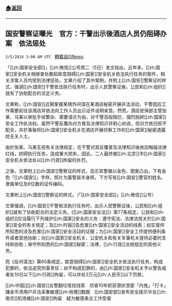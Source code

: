 ###  [:house:返回](README.md)
---


## 国安警察证曝光　官方：干警出示後酒店人员仍阻碍办案　依法惩处
`3/5/2024 3:00 AM UTC ` [轉載自GNews](https://gnews.org/articles/2365524)

「[[zh:国家安全部]]」[[zh:微信]]公号周二（5日）发文指出，近年来，[[zh:国家]]安全机关相继查处数起故意阻碍[[zh:国家]]安全机关依法执行任务的案件，相关涉案人员均受到法律惩处。文章介绍了其中案例，并附上[[zh:国安]]警察证的样式，强调[[zh:国安]]干警依法执行任务时，出示人民警察证後，公民和[[zh:组织]]就有了协助配合的法定义务。

文章称，[[zh:国安]]近期掌握某境外间谍在某酒店秘密开展非法活动，干警因应工作需要前往该酒店并依法向工作人员出示证件说明来意。然而，酒店安保部主管张某、马某以审批手续繁杂、需要请示为由，对干警百般阻拦，强烈挑衅[[zh:国家]]安全工作执法权。虽然干警反覆向对方普及法律知识并耐心劝说，但对方依旧拒不配合，并於事後将[[zh:国家]]安全机关在酒店开展侦察工作的[[zh:国家]]秘密透露给无关人士。

由於张某、马某无视有关法律规定，在干警对其反覆普及法律知识後依旧触碰法律红线，妨碍执行任务，造成重大损失，因此，二人最终被[[zh:北京]]市[[zh:国家]]安全机关依法处以[[zh:行政]]拘留的处罚。

之後，文章附上[[zh:国安]]警察证的样式，显示其警徽以金色、图案凸出，下有金色「[[zh:国安]]」字样，照片为着警装半身照，下方写有[[zh:国安]]警官的姓名、隶属单位及8位数的证件编码。

文章附上[[zh:国安]]警察证的样式。（「[[zh:国家安全部]]」[[zh:微信]]公号）

文章强调，[[zh:国安]]干警依法执行任务时，出示人民警察证後，公民和[[zh:组织]]就有了协助配合的法定义务。《[[zh:国家安全法]]》第77条规定，公民和[[zh:组织]]应当履行下列维护[[zh:国家]]安全的义务：遵守宪法、法律法规关於[[zh:国家]]安全的有关规定；及[[zh:时报]]告危害[[zh:国家]]安全活动的线索；如实提供所知悉的涉及危害[[zh:国家]]安全活动的证据；为[[zh:国家]]安全工作提供便利条件或者其他协助；向[[zh:国家]]安全机关、公安机关和有关军事机关提供必要的支持和协助；保守所知悉的[[zh:国家]]秘密；法律、[[zh:行政]]法规规定的其他义务。

而《反间谍法》第60条规定，故意阻碍[[zh:国家]]安全机关依法执行任务，构成犯罪的，依法追究刑事责任；尚不构成犯罪的，由[[zh:国家]]安全机关予以警告或者处10日以下[[zh:行政]]拘留，可以并处3万元[[zh:人民币]]以下罚款。

[[zh:中国]][[zh:国安]]女警翻垃圾找线索　侦查10年抓获潜伏泄密「内鬼」｢打卡｣赚金币诱用户非法采集敏感[[zh:地理]]数据　[[zh:国安部]]发布安全提示华女[[zh:南京]]机场被[[zh:国安]]拘留　疑为敏感美企工作受查
